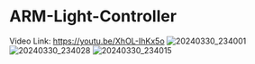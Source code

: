 # ARM-Light-Controller
Video Link: https://youtu.be/XhOL-IhKx5o
![20240330_234001](https://github.com/Skyring100/ARM-Light-Controller/assets/106502383/626d9fc7-dae6-472c-84c2-96ff076e1a64)
![20240330_234028](https://github.com/Skyring100/ARM-Light-Controller/assets/106502383/a1f3587b-fa5b-4510-b5a2-4e2a5e8036fd)
![20240330_234015](https://github.com/Skyring100/ARM-Light-Controller/assets/106502383/be237ccf-bedb-4500-990b-57f3090a7956)
